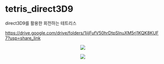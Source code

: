 # tetris_direct3D9
direct3D9를 활용한 회전하는 테트리스


https://drive.google.com/drive/folders/1iijFufV50hrDtpSInuXM5rj1KQK8KUF7?usp=share_link

<p align="center">
  <img src="https://github.com/jyh94615/tetris_direct3D9/assets/130338608/3a479c26-0ec1-4a21-8857-124421bbd110">
</p>

<p align="center">
  <img src="https://github.com/jyh94615/tetris_direct3D9/assets/130338608/1762f08f-ea33-452a-af26-a75f34b6f256">
</p>
